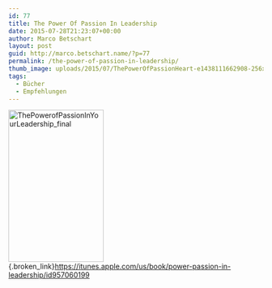 ```yaml
---
id: 77
title: The Power Of Passion In Leadership
date: 2015-07-28T21:23:07+00:00
author: Marco Betschart
layout: post
guid: http://marco.betschart.name/?p=77
permalink: /the-power-of-passion-in-leadership/
thumb_image: uploads/2015/07/ThePowerOfPassionHeart-e1438111662908-256x256.jpg
tags:
  - Bücher
  - Empfehlungen
---
```

[<img class=" size-medium wp-image-78 alignleft" src="http://blog.marco.betschart.nameuploads/2015/07/ThePowerofPassionInYourLeadership_final-188x300.jpg" alt="ThePowerofPassionInYourLeadership_final" width="188" height="300" srcset="/assets/uploads/2015/07/ThePowerofPassionInYourLeadership_final-188x300.jpg 188w, uploads/2015/07/ThePowerofPassionInYourLeadership_final-640x1024.jpg 640w, uploads/2015/07/ThePowerofPassionInYourLeadership_final-120x192.jpg 120w, uploads/2015/07/ThePowerofPassionInYourLeadership_final.jpg 1563w" sizes="(max-width: 188px) 100vw, 188px" />](http://blog.marco.betschart.nameuploads/2015/07/ThePowerofPassionInYourLeadership_final.jpg){.broken_link}<https://itunes.apple.com/us/book/power-passion-in-leadership/id957060199>